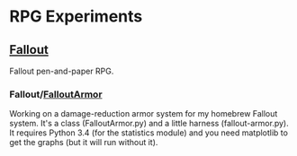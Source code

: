 # RPG Experiments

## [Fallout](https://github.com/athornton/rpgexperiments/tree/master/Fallout)

Fallout pen-and-paper RPG.

### Fallout/[FalloutArmor](https://github.com/athornton/rpgexperiments/tree/master/Fallout/FalloutArmor)

Working on a damage-reduction armor system for my homebrew Fallout
system.  It's a class (FalloutArmor.py) and a little harness
(fallout-armor.py).  It requires Python 3.4 (for the statistics module)
and you need matplotlib to get the graphs (but it will run without it).

